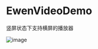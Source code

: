 # EwenVideoDemo
竖屏状态下支持横屏的播放器



![image](https://github.com/GitHubazuo/EwenVideoDemo/edit/Untitled.gif)
